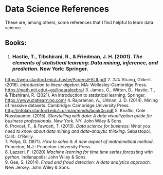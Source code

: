 # Data Science References
These are, among others, some references that I find helpful to learn data science.<br/> 
## Books:
1. ### Hastie, T., Tibshirani, R., & Friedman, J. H. (2001). *The elements of statistical learning: Data mining, inference, and prediction*. New York: Springer. <br/>
https://web.stanford.edu/~hastie/Papers/ESLII.pdf
2. ### Strang, Gilbert. (2016). *Introduction to linear algebra*. MA: Wellesley-Cambridge Press. <br/>
https://math.mit.edu/~gs/linearalgebra/
3. James, G., Witten, D., Hastie, T., & Tibshirani, R. (2021). An introduction to statistical learning. Springer. <br/>
https://www.statlearning.com/
4. Rajaraman, A., Ullman, J. D. (2014). Mining of massive datasets. Cambridge: Cambridge University Press.
http://infolab.stanford.edu/~ullman/mmds/book0n.pdf
5. Knaflic, Cole Nussbaumer. (2015). *Storytelling with data: A data visualization guide for business professionals*. New York, NY: John Wiley & Sons. <br/>
6. Provost, F., & Fawcett, T. (2013). *Data science for business: What you need to know about data mining and data-analytic thinking*. Sebastopol, Calif.: O'Reilly. <br/> 
7. Pólya, G. (1971). *How to solve it: A new aspect of mathematical method*. Princeton, N.J.: Princeton University Press. <br/>
8. Lazzeri, F. (2020) *Machine learning for time time series forcasting with python*. Indianapolis: John Wiley & Sons. <br/>
9. Gee, S. (2014). *Fraud and fraud detection: A data analytics approach*. New Jersey: John Wiley & Sons. <br/>
